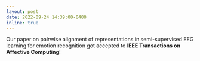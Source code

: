 ```yaml
---
layout: post
date: 2022-09-24 14:39:00-0400
inline: true
---
```

Our paper on pairwise alignment of representations in semi-supervised EEG learning for emotion recognition got accepted to **IEEE Transactions on Affective Computing**!
